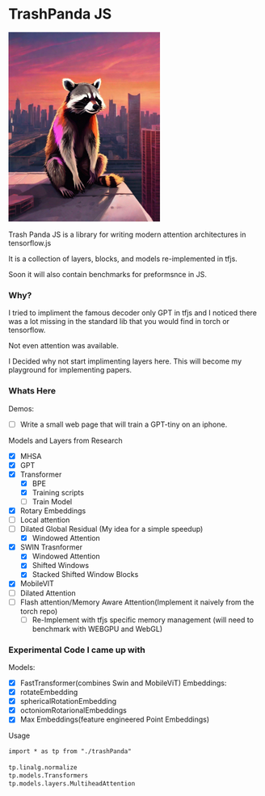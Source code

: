 # TrashPanda JS

<img width="300" src="out-0.png"></img>

Trash Panda JS is a library for writing modern attention architectures in tensorflow.js

It is a collection of layers, blocks, and models re-implemented in tfjs.

Soon it will also contain benchmarks for preformsnce in JS.

### Why?

I tried to impliment the famous decoder only GPT in tfjs and I noticed there was a lot missing in the standard lib that you would find in torch or tensorflow.

Not even attention was available.

I Decided why not start implimenting layers here. This will become my playground for implementing papers.

### Whats Here

Demos:

- [ ] Write a small web page that will train a GPT-tiny on an iphone.

Models and Layers from Research

- [x] MHSA
- [x] GPT
- [x] Transformer
  - [x] BPE
  - [x] Training scripts
  - [ ] Train Model      
- [x] Rotary Embeddings
- [ ] Local attention
- [ ] Dilated Global Residual (My idea for a simple speedup)
  - [x] Windowed Attention
- [x] SWIN Trasnformer
  - [x] Windowed Attention
  - [x] Shifted Windows
  - [x] Stacked Shifted Window Blocks
- [x] MobileVIT
- [ ] Dilated Attention
- [ ] Flash attention/Memory Aware Attention(Implement it naively from the torch repo)
  - [ ] Re-Implement with tfjs specific memory management (will need to benchmark with WEBGPU and WebGL)

### Experimental Code I came up with

Models:
- [x] FastTransformer(combines Swin and MobileViT)
Embeddings:
- [x] rotateEmbedding
- [x] sphericalRotationEmbedding
- [x] octoniomRotarionalEmbeddings
- [x] Max Embeddings(feature engineered Point Embeddings)

Usage
```
import * as tp from "./trashPanda"

tp.linalg.normalize
tp.models.Transformers
tp.models.layers.MultiheadAttention
```
